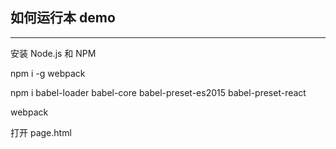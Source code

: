 如何运行本 demo
----

---

安装 Node.js 和 NPM

npm i -g webpack

npm i babel-loader babel-core babel-preset-es2015 babel-preset-react

webpack

打开 page.html
